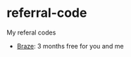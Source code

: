 # referral-code
My referal codes

- [Braze](https://secure.backblaze.com/r/0321d7): 3 months free for you and me
